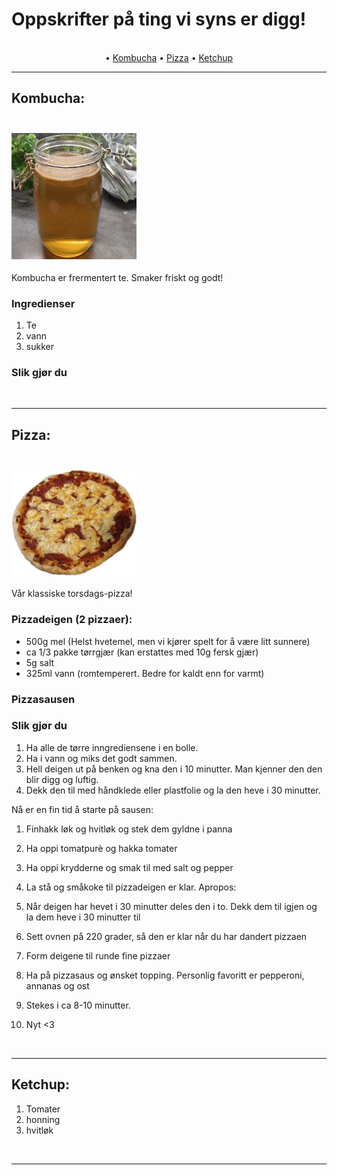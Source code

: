 # Oppskrifter på ting vi syns er digg!

<p align="center">
 <br>
 • <a href="#kombucha">Kombucha</a> • <a href="#pizza">Pizza</a> • <a href="#ketchup">Ketchup</a>
 <br>
</p>
<hr>


## Kombucha:

<h3>
 <br>
 <img src="images/kombucha-batch1.png" alt="Komucha i glass" width="200">
 <br>
 </h3>
 
 <p>
Kombucha er frermentert te. Smaker friskt og godt!
</p>

### Ingredienser
1. Te
2. vann
3. sukker

### Slik gjør du

<br>
<hr>

## Pizza:

<h3>
 <br>
<img src="images/pizza-no-gb.png" alt="Nydelig pizza" width="200" >
 <br>
</h3>

<p>
Vår klassiske torsdags-pizza!
</p>

### Pizzadeigen (2 pizzaer):
* 500g mel (Helst hvetemel, men vi kjører spelt for å være litt sunnere)
* ca 1/3 pakke tørrgjær (kan erstattes med 10g fersk gjær)
* 5g salt
* 325ml vann (romtemperert. Bedre for kaldt enn for varmt)

### Pizzasausen

### Slik gjør du
1. Ha alle de tørre inngrediensene i en bolle. 
2. Ha i vann og miks det godt sammen. 
3. Hell deigen ut på benken og kna den i 10 minutter. Man kjenner den den blir digg og luftig. 
4. Dekk den til med håndklede eller plastfolie og la den heve i 30 minutter. 
 
Nå er en fin tid å starte på sausen:
1. Finhakk løk og hvitløk og stek dem gyldne i panna
2. Ha oppi tomatpurè og hakka tomater
3. Ha oppi krydderne og smak til med salt og pepper
4. La stå og småkoke til pizzadeigen er klar. Apropos:

1. Når deigen har hevet i 30 minutter deles den i to. Dekk dem til igjen og la dem heve i 30 minutter til
2. Sett ovnen på 220 grader, så den er klar når du har dandert pizzaen
3. Form deigene til runde fine pizzaer 
4. Ha på pizzasaus og ønsket topping. Personlig favoritt er pepperoni, annanas og ost 
5. Stekes i ca 8-10 minutter. 
6. Nyt <3

<br>
<hr>


## Ketchup:
1. Tomater
2. honning
3. hvitløk


<br>
<hr>


